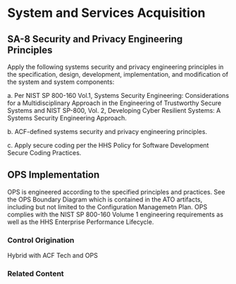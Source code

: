 # System and Services Acquisition
## SA-8 Security and Privacy Engineering Principles

Apply the following systems security and privacy engineering principles in the specification, design, development, implementation, and modification of the system and system components:

a. Per NIST SP 800-160 Vol.1, Systems Security Engineering: Considerations for a Multidisciplinary Approach in the Engineering of Trustworthy Secure Systems and NIST SP-800, Vol. 2, Developing Cyber Resilient Systems: A Systems Security Engineering Approach.

b. ACF-defined systems security and privacy engineering principles.

c. Apply secure coding per the HHS Policy for Software Development Secure Coding Practices.

## OPS Implementation

OPS is engineered according to the specified principles and practices. See the OPS Boundary Diagram which is contained in the ATO artifacts, including but not limited to the Configuration Managemetn Plan. OPS complies with the NIST SP 800-160 Volume 1 engineering requirements as well as the HHS Enterprise Performance Lifecycle.

### Control Origination

Hybrid with ACF Tech and OPS

### Related Content
